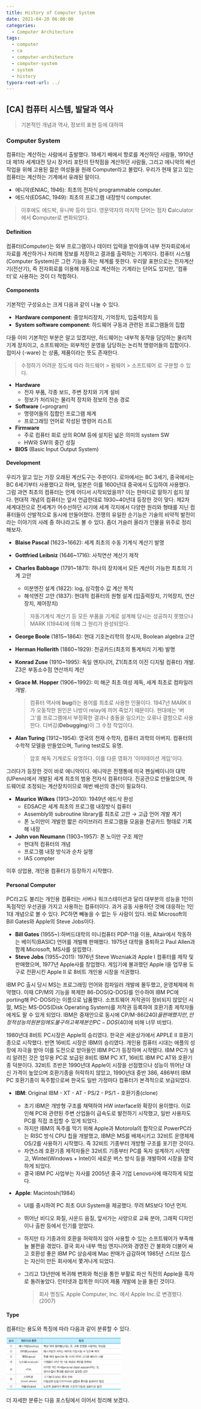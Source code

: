```yaml
---
title: History of Computer System
date: 2021-04-20 06:00:00
categories:
  - Computer Architecture
tags:
  - computer
  - ca
  - computer-architecture
  - computer-system
  - system
  - history
typora-root-url: ../
---
```




## [CA] 컴퓨터 시스템, 발달과 역사

> 기본적인 개념과 역사, 정보의 표현 등에 대하여



### Computer System

컴퓨터는 계산하는 사람에서 출발했다. 18세기 배에서 항로를 계산하던 사람들, 1910년대 제1차 세계대전 당시 장거리 포탄의 탄착점을 계산하던 사람들, 그리고 에니악의 배선 작업을 위해 고용된 젊은 여성들을 원래 Computer라고 불렀다. 우리가 현재 알고 있는 컴퓨터는 계산하는 기계에서 유래된 말이다.

- 에니악(ENIAC, 1946): 최초의 전자식 programmable computer.
- 에드삭(EDSAC, 1949): 최초의 프로그램 내장방식 computer.

> 이후에도 에드박, 유니박 등이 있다. 영문약자의 마지막 단어는 점차 **C**alculator에서 **C**omputer로 변화되었다.



#### Definition

컴퓨터(Computer)는 외부 프로그램이나 데이터 입력을 받아들여 내부 전자회로에서 자료를 계산하거나 처리해 정보를 저장하고 결과를 출력하는 기계이다. 컴퓨터 시스템(Computer System)은 그런 기능을 하는 체계를 뜻한다. 우리말 표현으로는 전자계산기(전산기), 즉 전자회로를 이용해 자동으로 계산하는 기계라는 단어도 있지만, '컴퓨터'로 사용하는 것이 더 적합하다.



#### Components

기본적인 구성요소는 크게 다음과 같이 나눌 수 있다.

- **Hardware component**: 중앙처리장치, 기억장치, 입출력장치 등
- **System software component**: 하드웨어 구동과 관련된 프로그램들의 집합

다들 이미 기본적인 부분은 알고 있겠지만, 하드웨어는 내부적 동작을 담당하는 물리적 기계 장치이고, 소프트웨어는 외부적인 운영을 담당하는 논리적 명령어들의 집합이다. 접미사 (-ware) 는 상품, 제품이라는 뜻도 존재한다.

> 수정하기 어려운 정도에 따라 하드웨어 > 펌웨어 > 소프트웨어 로 구분할 수 있다.

- **Hardware**
  - 전자 부품, 각종 보드, 주변 장치와 기계 설비
  - 정보가 처리되는 물리적 장치와 정보의 전송 경로
- **Software** (=program)
  - 명령어들의 집합인 프로그램 체계
  - 프로그래밍 언어로 작성된 명령어 리스트
- **Firmware**
  - 주로 컴퓨터 회로 상의 ROM 등에 설치된 넓은 의미의 system SW
  - HW와 SW의 중간 성질
- **BIOS** (Basic Input Output System)



#### Development

우리가 알고 있는 가장 오래된 계산도구는 주판이다. 로마에서는 BC 3세기, 중국에서는 BC 6세기부터 사용했다고 하며, 일본은 이를 1600년대 중국에서 도입하여 사용했다. 그럼 과연 최초의 컴퓨터는 언제 어디서 시작되었을까? 이는 한마디로 말하기 쉽지 않다. 현대적 개념의 컴퓨터는 앞서 언급한대로 1930~40년대 등장한 것이 맞다. 제2차 세계대전으로 전세계가 어수선하던 시기에 세계 각지에서 다양한 원리와 형태를 지닌 컴퓨터들이 산발적으로 동시에 만들어졌다. 전쟁의 유일한 순기능은 기술의 비약적 발전이라는 이야기의 사례 중 하나라고도 볼 수 있다. 좀더 거슬러 올라가 인물을 위주로 정리해보자.

- **Blaise Pascal** (1623~1662): 세계 최초의 수동 기계식 계산기 발명

- **Gottfried Leibniz** (1646~1716): 사칙연산 계산기 제작

- **Charles Babbage** (1791~1871): 하나의 장치에서 모든 계산이 가능한 최초의 기계 고안

  - 미분엔진 설계 (1822): log, 삼각함수 값 계산 목적
  - 해석엔진 고안 (1837): 현대적 컴퓨터의 원형 설계 (입출력장치, 기억장치, 연산장치, 제어장치)

  > 자동기계식 계산기 등 모든 부품을 기계로 설계해 당시는 성공하지 못했으나 MARK Ⅰ(1944)에 의해 그 원리가 완성되었다.

- **George Boole** (1815~1864): 현대 기호논리학의 창시자, Boolean algebra 고안

- **Herman Hollerith** (1860~1929): 천공카드(최초의 통계처리 기계) 발명

- **Konrad Zuse** (1910~1995): 독일 엔지니어, Z1(최초의 이진 디지털 컴퓨터) 개발. Z3은 부동소수점 연산까지 계산

- **Grace M. Hopper** (1906~1992): 미 해군 최초 여성 제독, 세계 최초로 컴파일러 개발.

  > 컴퓨터 역사에 **bug**라는 용어를 최초로 사용한 인물이다. 1947년 MARK Ⅱ가 오동작한 원인은 나방이 relay에 끼어 죽었기 때문이다. 현대에는 '버그'를 프로그램에서 부정확한 결과나 충돌을 일으키는 오류나 결함으로 사용한다. 디버깅(**Debugging**)이 그 수정 작업이다.

- **Alan Turing** (1912~1954): 영국의 천재 수학자, 컴퓨터 과학의 아버지. 컴퓨터의 수학적 모델을 만들었으며, Turing test로도 유명.

  > 암호 해독 기계로도 유명하다. 이를 다룬 영화가 '이미테이션 게임'이다.

그러다가 등장한 것이 바로 에니악이다. 에니악은 전쟁통에 미국 펜실베이니아 대학(UPenn)에서 개발된 세계 최초의 범용 전자식 컴퓨터이다. 진공관으로 만들었으며, 하드웨어로 조정되는 계산장치이므로 매번 배선의 갱신이 필요하다.

- **Maurice Wilkes** (1913~2010): 1949년 에드삭 완성
  - EDSAC은 세계 최초의 프로그램 내장방식 컴퓨터
  - Assembly와 subroutine library를 최초로 고안 → 고급 언어 개발 계기
  - 폰 노이만이 개발한 짧은 라이브러리 프로그램들 모음을 천공카드 형태로 기록해 내장
- **John von Neumann** (1903~1957): 폰 노이만 구조 제안
  - 현대적 컴퓨터의 개념
  - 프로그램 내장 방식과 순차 실행
  - IAS compter

이후 상업용, 개인용 컴퓨터가 등장하기 시작했다.



#### Personal Computer

PC라고도 불리는 개인용 컴퓨터는 서버나 워크스테이션과 달리 대부분의 성능을 1인이 독점적인 우선권을 가지고 사용하는 컴퓨터이다. 과거 공동 사용하던 것에 대응하는 1인 1대 개념으로 볼 수 있다. PC하면 빼놓을 수 없는 두 사람이 있다. 바로 Microsoft의 Bill Gates와 Apple의 Steve Jobs이다.

- **Bill Gates** (1955~):하버드대학의 미니컴퓨터 PDP-11을 이용, Altair에서 작동하는 베이직(BASIC) 언어를 개발해 판매했다. 1975년 대학을 중퇴하고 Paul Allen과 함께 Microsoft, MS사를 설립했다.
- **Steve Jobs** (1955~2011): 1976년 Steve Wozniak과 Apple I 컴퓨터를 제작 및 판매했으며, 1977년 Apple사를 창업했다. 게임기에 불과했던 Apple I을 업무용 도구로 전환시킨 Apple II 로 8비트 개인용 시장을 석권했다.

IBM PC 출시 당시 MS는 프로그래밍 언어와 컴파일러 개발에 몰두했고, 운영체제에 취약했다. 이때 CP/M의 기능을 복제한 86-DOS(Q-DOS)를 인수하여 IBM PC에 porting해 PC-DOS라는 이름으로 납품했다. 소프트웨어 저작권이 정비되지 않았던 시절, MS는 MS-DOS(Disk Operating System)를 저작권 등록하여 호환기종 제작자들에게도 팔 수 있게 되었다. IBM은 중재안으로 동시에 CP/M-86(240$)을 판매했지만, 안정적 성능의 원본임에도 불구하고 복제본인 PC-DOS(40$)에 비해 너무 비쌌다.

1980년대 8비트 PC시장은 Apple의 승리였다. 한국은 세운상가에서 APPLE Ⅱ 호환기종으로 시작했다. 반면 16비트 시장은 IBM의 승리였다. 개인용 컴퓨터 시대는 애플의 성장에 자극을 받아 이를 도전으로 받아들인 IBM PC가 등장하며 시작됐다. IBM PC가 널리 알려진 것은 업무용 PC로 보급된 8비트 IBM PC XT, 16비트 IBM PC AT와 호환기종 덕분이다. 32비트 초반은 1990년대 Apple이 시장을 선점했으나 성능이 뛰어난 대신 가격이 높았으며 호환기종을 허락하지 않았고, 1990년대 중반 386, 486부터 IBM PC 호환기종이 독주함으로써 한국도 일반 가정마다 컴퓨터가 본격적으로 보급되었다.

- **IBM**: Original IBM - XT - AT - PS/2 - PS/1 - 호환기종(clone)

  - 초기 IBM은 개방형 구조를 채택하여 HW interface와 확장이 용이했다. 이로 인해 PC와 관련된 주변 산업들이 급속도로 발전하기 시작했고, 일반 사용자도 PC를 직접 조립할 수 있게 되었다.
  - 하지만 IBM의 독주를 막기 위해 Apple과 Motorola의 합작으로 PowerPC라는 RISC 방식 CPU 칩을 개발했고, IBM은 MS를 배제시키고 32비트 운영체제 OS/2를 사용하기 시작했다. 즉 32비트 기종부터 개방형 구조를 포기한 것이다.
  - 자연스레 호환기종 제작자들은 32비트 기종부터 PC를 독자 설계하기 시작했고, Wintel(Windows + Intel)이 새로운 버스 방식 등을 개발하여 시장을 장악하게 되었다.
  - 결국 IBM PC 사업부는 자사를 2005년 중국 기업 Lenovo사에 매각하게 되었다.

- **Apple**: Macintosh(1984)

  - UI를 중시하여 PC 최초 GUI System을 제공했다. 무려 MS보다 10년 먼저.

  - 뛰어난 비디오 화질, 사운드 음질, 앞서가는 사양으로 교육 분야, 그래픽 디자인이나 출판 등에서 인기를 얻었다.

  - 하지만 타 기종과의 호환을 허락하지 않아 사용할 수 있는 소프트웨어가 부족해 늘 불편을 겪었다. 결국 회사 내부 핵심 엔지니어와 경영진 간 불화와 더불어 싸고 호환성 좋은 IBM PC 상승세에 Mac 판매가 급감하며 1985년 스티브 잡스는 자신이 만든 회사에서 쫓겨나게 되었다.

  - 그리고 13년만에 복귀해 변화와 혁신을 통한 부활로 파산 직전의 Apple을 흑자로 돌려놓았다. 인터넷과 접목한 미디어 제품 개발에 눈을 돌린 것이다.

    > 회사 명칭도 Apple Computer, Inc. 에서 Apple Inc.로 변경했다. (2007)

    

#### Type

컴퓨터는 용도와 특징에 따라 다음과 같이 분류할 수 있다.

<img src="/images/post20-ca-w1/1.png" alt="table" style="zoom:30%;border:none" />

더 자세한 분류는 다음 포스팅에서 이어서 정리해 보겠다.



































